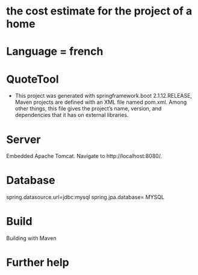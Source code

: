 # the cost estimate for the project of a home

# Language = french

# QuoteTool
- This project was generated with springframework.boot 2.1.12.RELEASE, 
Maven projects are defined with an XML file named pom.xml. Among other things, this file gives the project’s name, version, and dependencies that it has on external libraries.

# Server
Embedded Apache Tomcat. Navigate to http://localhost:8080/. 

# Database
spring.datasource.url=jdbc:mysql
spring.jpa.database= MYSQL

# Build
Building with Maven

# Further help

